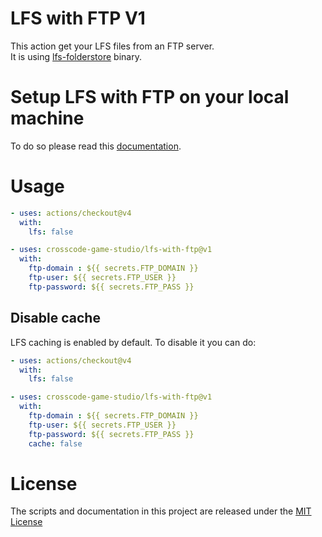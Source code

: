 # LFS with FTP V1

This action get your LFS files from an FTP server.   
It is using [lfs-folderstore](https://github.com/sinbad/lfs-folderstore) binary.

# Setup LFS with FTP on your local machine

To do so please read this [documentation](./README.local.md).

# Usage

```yaml
- uses: actions/checkout@v4
  with:
    lfs: false

- uses: crosscode-game-studio/lfs-with-ftp@v1
  with:
    ftp-domain : ${{ secrets.FTP_DOMAIN }}
    ftp-user: ${{ secrets.FTP_USER }}
    ftp-password: ${{ secrets.FTP_PASS }}
```
<!-- end usage -->

## Disable cache

LFS caching is enabled by default. To disable it you can do:

```yaml
- uses: actions/checkout@v4
  with:
    lfs: false

- uses: crosscode-game-studio/lfs-with-ftp@v1
  with:
    ftp-domain : ${{ secrets.FTP_DOMAIN }}
    ftp-user: ${{ secrets.FTP_USER }}
    ftp-password: ${{ secrets.FTP_PASS }}
    cache: false
```

# License

The scripts and documentation in this project are released under the [MIT License](LICENSE)
